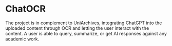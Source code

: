 # ChatOCR
The project is in complement to UniArchives, integrating ChatGPT into the uploaded content through OCR and letting the user interact with the content. A user is able to query, summarize, or get AI responses against any academic work.

